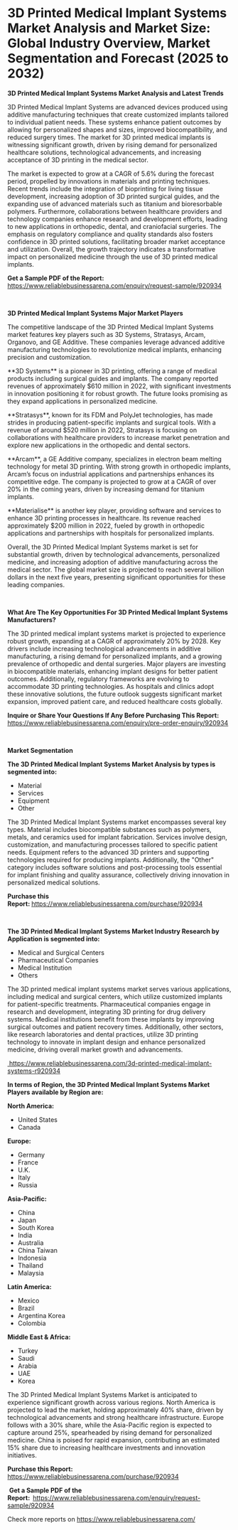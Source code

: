 <p><h1>3D Printed Medical Implant Systems Market Analysis and Market Size: Global Industry Overview, Market Segmentation and Forecast (2025 to 2032)</h1></p><p><strong>3D Printed Medical Implant Systems Market Analysis and Latest Trends</strong></p>
<p><p>3D Printed Medical Implant Systems are advanced devices produced using additive manufacturing techniques that create customized implants tailored to individual patient needs. These systems enhance patient outcomes by allowing for personalized shapes and sizes, improved biocompatibility, and reduced surgery times. The market for 3D printed medical implants is witnessing significant growth, driven by rising demand for personalized healthcare solutions, technological advancements, and increasing acceptance of 3D printing in the medical sector.</p><p>The market is expected to grow at a CAGR of 5.6% during the forecast period, propelled by innovations in materials and printing techniques. Recent trends include the integration of bioprinting for living tissue development, increasing adoption of 3D printed surgical guides, and the expanding use of advanced materials such as titanium and bioresorbable polymers. Furthermore, collaborations between healthcare providers and technology companies enhance research and development efforts, leading to new applications in orthopedic, dental, and craniofacial surgeries. The emphasis on regulatory compliance and quality standards also fosters confidence in 3D printed solutions, facilitating broader market acceptance and utilization. Overall, the growth trajectory indicates a transformative impact on personalized medicine through the use of 3D printed medical implants.</p></p>
<p><strong>Get a Sample PDF of the Report:&nbsp;</strong> <a href="https://www.reliablebusinessarena.com/enquiry/request-sample/920934?utm_campaign=1948&utm_medium=2&utm_source=Github&utm_content=ia&utm_term=07032025&utm_id=3d-printed-medical-implant-systems">https://www.reliablebusinessarena.com/enquiry/request-sample/920934</a></p>
<p>&nbsp;</p>
<p><strong>3D Printed Medical Implant Systems Major Market Players</strong></p>
<p><p>The competitive landscape of the 3D Printed Medical Implant Systems market features key players such as 3D Systems, Stratasys, Arcam, Organovo, and GE Additive. These companies leverage advanced additive manufacturing technologies to revolutionize medical implants, enhancing precision and customization.</p><p>**3D Systems** is a pioneer in 3D printing, offering a range of medical products including surgical guides and implants. The company reported revenues of approximately $610 million in 2022, with significant investments in innovation positioning it for robust growth. The future looks promising as they expand applications in personalized medicine.</p><p>**Stratasys**, known for its FDM and PolyJet technologies, has made strides in producing patient-specific implants and surgical tools. With a revenue of around $520 million in 2022, Stratasys is focusing on collaborations with healthcare providers to increase market penetration and explore new applications in the orthopedic and dental sectors.</p><p>**Arcam**, a GE Additive company, specializes in electron beam melting technology for metal 3D printing. With strong growth in orthopedic implants, Arcam’s focus on industrial applications and partnerships enhances its competitive edge. The company is projected to grow at a CAGR of over 20% in the coming years, driven by increasing demand for titanium implants.</p><p>**Materialise** is another key player, providing software and services to enhance 3D printing processes in healthcare. Its revenue reached approximately $200 million in 2022, fueled by growth in orthopedic applications and partnerships with hospitals for personalized implants.</p><p>Overall, the 3D Printed Medical Implant Systems market is set for substantial growth, driven by technological advancements, personalized medicine, and increasing adoption of additive manufacturing across the medical sector. The global market size is projected to reach several billion dollars in the next five years, presenting significant opportunities for these leading companies.</p></p>
<p>&nbsp;</p>
<p><strong>What Are The Key Opportunities For 3D Printed Medical Implant Systems Manufacturers?</strong></p>
<p><p>The 3D printed medical implant systems market is projected to experience robust growth, expanding at a CAGR of approximately 20% by 2028. Key drivers include increasing technological advancements in additive manufacturing, a rising demand for personalized implants, and a growing prevalence of orthopedic and dental surgeries. Major players are investing in biocompatible materials, enhancing implant designs for better patient outcomes. Additionally, regulatory frameworks are evolving to accommodate 3D printing technologies. As hospitals and clinics adopt these innovative solutions, the future outlook suggests significant market expansion, improved patient care, and reduced healthcare costs globally.</p></p>
<p><strong>Inquire or Share Your Questions If Any Before Purchasing This Report:</strong> <a href="https://www.reliablebusinessarena.com/enquiry/pre-order-enquiry/920934?utm_campaign=1948&utm_medium=2&utm_source=Github&utm_content=ia&utm_term=07032025&utm_id=3d-printed-medical-implant-systems">https://www.reliablebusinessarena.com/enquiry/pre-order-enquiry/920934</a></p>
<p>&nbsp;</p>
<p><strong>Market Segmentation</strong></p>
<p><strong>The 3D Printed Medical Implant Systems Market Analysis by types is segmented into:</strong></p>
<p><ul><li>Material</li><li>Services</li><li>Equipment</li><li>Other</li></ul></p>
<p><p>The 3D Printed Medical Implant Systems market encompasses several key types. Material includes biocompatible substances such as polymers, metals, and ceramics used for implant fabrication. Services involve design, customization, and manufacturing processes tailored to specific patient needs. Equipment refers to the advanced 3D printers and supporting technologies required for producing implants. Additionally, the "Other" category includes software solutions and post-processing tools essential for implant finishing and quality assurance, collectively driving innovation in personalized medical solutions.</p></p>
<p><strong>Purchase this Report:&nbsp;</strong><a href="https://www.reliablebusinessarena.com/purchase/920934?utm_campaign=1948&utm_medium=2&utm_source=Github&utm_content=ia&utm_term=07032025&utm_id=3d-printed-medical-implant-systems">https://www.reliablebusinessarena.com/purchase/920934</a></p>
<p>&nbsp;</p>
<p><strong>The 3D Printed Medical Implant Systems Market Industry Research by Application is segmented into:</strong></p>
<p><ul><li>Medical and Surgical Centers</li><li>Pharmaceutical Companies</li><li>Medical Institution</li><li>Others</li></ul></p>
<p><p>The 3D printed medical implant systems market serves various applications, including medical and surgical centers, which utilize customized implants for patient-specific treatments. Pharmaceutical companies engage in research and development, integrating 3D printing for drug delivery systems. Medical institutions benefit from these implants by improving surgical outcomes and patient recovery times. Additionally, other sectors, like research laboratories and dental practices, utilize 3D printing technology to innovate in implant design and enhance personalized medicine, driving overall market growth and advancements.</p></p>
<p><a href="https://www.reliablebusinessarena.com/3d-printed-medical-implant-systems-r920934?utm_campaign=1948&utm_medium=2&utm_source=Github&utm_content=ia&utm_term=07032025&utm_id=3d-printed-medical-implant-systems">&nbsp;https://www.reliablebusinessarena.com/3d-printed-medical-implant-systems-r920934</a></p>
<p><strong>In terms of Region, the 3D Printed Medical Implant Systems Market Players available by Region are:</strong></p>
<p>
    <p> <strong> North America: </strong>
        <ul>
            <li>United States</li>
            <li>Canada</li>
        </ul>
        </p> 
    <p> <strong> Europe: </strong>
        <ul>
            <li>Germany</li>
            <li>France</li>
            <li>U.K.</li>
            <li>Italy</li>
            <li>Russia</li>
        </ul>
        </p> 
    <p> <strong> Asia-Pacific: </strong>
        <ul>
            <li>China</li>
            <li>Japan</li>
            <li>South Korea</li>
            <li>India</li>
            <li>Australia</li>
            <li>China Taiwan</li>
            <li>Indonesia</li>
            <li>Thailand</li>
            <li>Malaysia</li>
        </ul>
        </p> 
    <p> <strong> Latin America: </strong>
        <ul>
            <li>Mexico</li>
            <li>Brazil</li>
            <li>Argentina Korea</li>
            <li>Colombia</li>
        </ul>
        </p> 
    <p> <strong> Middle East & Africa: </strong>
        <ul>
            <li>Turkey</li>
            <li>Saudi</li>
            <li>Arabia</li>
            <li>UAE</li>
            <li>Korea</li>
        </ul>
    </p>
    </p>
<p><p>The 3D Printed Medical Implant Systems Market is anticipated to experience significant growth across various regions. North America is projected to lead the market, holding approximately 40% share, driven by technological advancements and strong healthcare infrastructure. Europe follows with a 30% share, while the Asia-Pacific region is expected to capture around 25%, spearheaded by rising demand for personalized medicine. China is poised for rapid expansion, contributing an estimated 15% share due to increasing healthcare investments and innovation initiatives.</p></p>
<p><strong>Purchase this Report: </strong><a href="https://www.reliablebusinessarena.com/purchase/920934?utm_campaign=1948&utm_medium=2&utm_source=Github&utm_content=ia&utm_term=07032025&utm_id=3d-printed-medical-implant-systems">https://www.reliablebusinessarena.com/purchase/920934</a></p>
<p>&nbsp;<strong>Get a Sample PDF of the Report:&nbsp;&nbsp;</strong><a href="https://www.reliablebusinessarena.com/enquiry/request-sample/920934?utm_campaign=1948&utm_medium=2&utm_source=Github&utm_content=ia&utm_term=07032025&utm_id=3d-printed-medical-implant-systems">https://www.reliablebusinessarena.com/enquiry/request-sample/920934</a></p>
<p><strong></strong></p>
<p>Check more reports on <a href="https://www.reliablebusinessarena.com/?utm_campaign=1948&utm_medium=2&utm_source=Github&utm_content=ia&utm_term=07032025&utm_id=3d-printed-medical-implant-systems">https://www.reliablebusinessarena.com/</a></p>